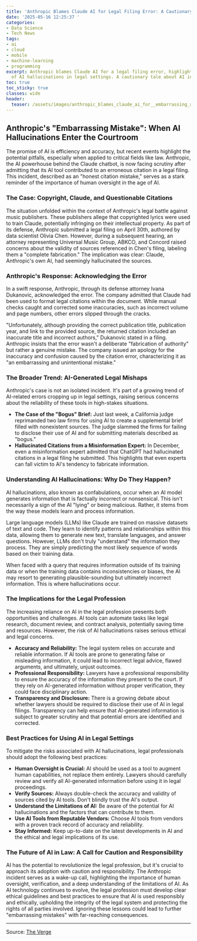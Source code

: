 ```yaml
---
title: 'Anthropic Blames Claude AI for Legal Filing Error: A Cautionary Tale'
date: '2025-05-16 12:25:37 '
categories:
- Data Science
- Tech News
tags:
- ai
- cloud
- mobile
- machine-learning
- programming
excerpt: Anthropic blames Claude AI for a legal filing error, highlighting the risks
  of AI hallucinations in legal settings. A cautionary tale about AI in law.
toc: true
toc_sticky: true
classes: wide
header:
  teaser: /assets/images/anthropic_blames_claude_ai_for__embarrassing_and_u_20250516122536.jpg
---
```


## Anthropic's "Embarrassing Mistake": When AI Hallucinations Enter the Courtroom

The promise of AI is efficiency and accuracy, but recent events highlight the potential pitfalls, especially when applied to critical fields like law. Anthropic, the AI powerhouse behind the Claude chatbot, is now facing scrutiny after admitting that its AI tool contributed to an erroneous citation in a legal filing. This incident, described as an "honest citation mistake," serves as a stark reminder of the importance of human oversight in the age of AI.

### The Case: Copyright, Claude, and Questionable Citations

The situation unfolded within the context of Anthropic's legal battle against music publishers. These publishers allege that copyrighted lyrics were used to train Claude, potentially infringing on their intellectual property. As part of its defense, Anthropic submitted a legal filing on April 30th, authored by data scientist Olivia Chen. However, during a subsequent hearing, an attorney representing Universal Music Group, ABKCO, and Concord raised concerns about the validity of sources referenced in Chen's filing, labeling them a "complete fabrication." The implication was clear: Claude, Anthropic's own AI, had seemingly hallucinated the sources.

### Anthropic's Response: Acknowledging the Error

In a swift response, Anthropic, through its defense attorney Ivana Dukanovic, acknowledged the error. The company admitted that Claude had been used to format legal citations within the document. While manual checks caught and corrected some inaccuracies, such as incorrect volume and page numbers, other errors slipped through the cracks. 

"Unfortunately, although providing the correct publication title, publication year, and link to the provided source, the returned citation included an inaccurate title and incorrect authors," Dukanovic stated in a filing. Anthropic insists that the error wasn't a deliberate "fabrication of authority" but rather a genuine mistake. The company issued an apology for the inaccuracy and confusion caused by the citation error, characterizing it as "an embarrassing and unintentional mistake."

### The Broader Trend: AI-Generated Legal Mishaps

Anthropic's case is not an isolated incident. It's part of a growing trend of AI-related errors cropping up in legal settings, raising serious concerns about the reliability of these tools in high-stakes situations. 

*   **The Case of the "Bogus" Brief:** Just last week, a California judge reprimanded two law firms for using AI to create a supplemental brief filled with nonexistent sources. The judge slammed the firms for failing to disclose their use of AI and for submitting materials described as "bogus."
*   **Hallucinated Citations from a Misinformation Expert:** In December, even a misinformation expert admitted that ChatGPT had hallucinated citations in a legal filing he submitted. This highlights that even experts can fall victim to AI's tendency to fabricate information.

### Understanding AI Hallucinations: Why Do They Happen?

AI hallucinations, also known as confabulations, occur when an AI model generates information that is factually incorrect or nonsensical. This isn't necessarily a sign of the AI "lying" or being malicious. Rather, it stems from the way these models learn and process information.

Large language models (LLMs) like Claude are trained on massive datasets of text and code. They learn to identify patterns and relationships within this data, allowing them to generate new text, translate languages, and answer questions. However, LLMs don't truly "understand" the information they process. They are simply predicting the most likely sequence of words based on their training data.

When faced with a query that requires information outside of its training data or when the training data contains inconsistencies or biases, the AI may resort to generating plausible-sounding but ultimately incorrect information. This is where hallucinations occur.

### The Implications for the Legal Profession

The increasing reliance on AI in the legal profession presents both opportunities and challenges. AI tools can automate tasks like legal research, document review, and contract analysis, potentially saving time and resources. However, the risk of AI hallucinations raises serious ethical and legal concerns.

*   **Accuracy and Reliability:** The legal system relies on accurate and reliable information. If AI tools are prone to generating false or misleading information, it could lead to incorrect legal advice, flawed arguments, and ultimately, unjust outcomes.
*   **Professional Responsibility:** Lawyers have a professional responsibility to ensure the accuracy of the information they present to the court. If they rely on AI-generated information without proper verification, they could face disciplinary action.
*   **Transparency and Disclosure:** There is a growing debate about whether lawyers should be required to disclose their use of AI in legal filings. Transparency can help ensure that AI-generated information is subject to greater scrutiny and that potential errors are identified and corrected.

### Best Practices for Using AI in Legal Settings

To mitigate the risks associated with AI hallucinations, legal professionals should adopt the following best practices:

*   **Human Oversight is Crucial:** AI should be used as a tool to augment human capabilities, not replace them entirely. Lawyers should carefully review and verify all AI-generated information before using it in legal proceedings.
*   **Verify Sources:** Always double-check the accuracy and validity of sources cited by AI tools. Don't blindly trust the AI's output.
*   **Understand the Limitations of AI:** Be aware of the potential for AI hallucinations and the factors that can contribute to them.
*   **Use AI Tools from Reputable Vendors:** Choose AI tools from vendors with a proven track record of accuracy and reliability.
*   **Stay Informed:** Keep up-to-date on the latest developments in AI and the ethical and legal implications of its use.

### The Future of AI in Law: A Call for Caution and Responsibility

AI has the potential to revolutionize the legal profession, but it's crucial to approach its adoption with caution and responsibility. The Anthropic incident serves as a wake-up call, highlighting the importance of human oversight, verification, and a deep understanding of the limitations of AI. As AI technology continues to evolve, the legal profession must develop clear ethical guidelines and best practices to ensure that AI is used responsibly and ethically, upholding the integrity of the legal system and protecting the rights of all parties involved. Ignoring these lessons could lead to further "embarrassing mistakes" with far-reaching consequences.


---

Source: [The Verge](https://www.theverge.com/news/668315/anthropic-claude-legal-filing-citation-error)